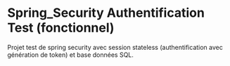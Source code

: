 # Spring_Security Authentification Test (fonctionnel)

Projet test de spring security avec session stateless (authentification avec génération de token) et base données SQL.
